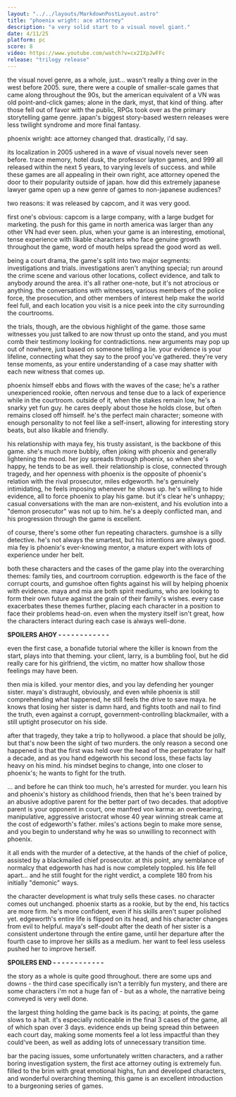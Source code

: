 ```yaml
---
layout: "../../layouts/MarkdownPostLayout.astro"
title: "phoenix wright: ace attorney"
description: "a very solid start to a visual novel giant."
date: 4/11/25
platform: pc
score: 8
video: https://www.youtube.com/watch?v=cx2IXpJwFFc
release: "trilogy release"
---
```

the visual novel genre, as a whole, just... wasn't really a thing over in the west before 2005. sure, there were a couple of smaller-scale games that came along throughout the 90s, but the american equivalent of a VN was old point-and-click games; alone in the dark, myst, that kind of thing. after those fell out of favor with the public, RPGs took over as the primary storytelling game genre. japan's biggest story-based western releases were less twilight syndrome and more final fantasy.

phoenix wright: ace attorney changed that. drastically, i'd say.

its localization in 2005 ushered in a wave of visual novels never seen before. trace memory, hotel dusk, the professor layton games, and 999 all released within the next 5 years, to varying levels of success. and while these games are all appealing in their own right, ace attorney opened the door to their popularity outside of japan. how did this extremely japanese lawyer game open up a new genre of games to non-japanese audiences?

two reasons: it was released by capcom, and it was very good.

first one's obvious: capcom is a large company, with a large budget for marketing. the push for this game in north america was larger than any other VN had ever seen. plus, when your game is an interesting, emotional, tense experience with likable characters who face genuine growth throughout the game, word of mouth helps spread the good word as well.

being a court drama, the game's split into two major segments: investigations and trials. investigations aren't anything special; run around the crime scene and various other locations, collect evidence, and talk to anybody around the area. it's all rather one-note, but it's not atrocious or anything. the conversations with witnesses, various members of the police force, the prosecution, and other members of interest help make the world feel full, and each location you visit is a nice peek into the city surrounding the courtrooms.

the trials, though, are the obvious highlight of the game. those same witnesses you just talked to are now thrust up onto the stand, and you must comb their testimony looking for contradictions. new arguments may pop up out of nowhere, just based on someone telling a lie. your evidence is your lifeline, connecting what they say to the proof you've gathered. they're very tense moments, as your entire understanding of a case may shatter with each new witness that comes up.

phoenix himself ebbs and flows with the waves of the case; he's a rather unexperienced rookie, often nervous and tense due to a lack of experience while in the courtroom. outside of it, when the stakes remain low, he's a snarky yet fun guy. he cares deeply about those he holds close, but often remains closed off himself. he's the perfect main character; someone with enough personality to not feel like a self-insert, allowing for interesting story beats, but also likable and friendly.

his relationship with maya fey, his trusty assistant, is the backbone of this game. she's much more bubbly, often joking with phoenix and generally lightening the mood. her joy spreads through phoenix, so when she's happy, he tends to be as well. their relationship is close, connected through tragedy, and her openness with phoenix is the opposite of phoenix's relation with the rival prosecutor, miles edgeworth. he's genuinely intimidating, he feels imposing whenever he shows up. he's willing to hide evidence, all to force phoenix to play his game. but it's clear he's unhappy; casual conversations with the man are non-existent, and his evolution into a "demon prosecutor" was not up to him. he's a deeply conflicted man, and his progression through the game is excellent.

of course, there's some other fun repeating characters. gumshoe is a silly detective. he's not always the smartest, but his intentions are always good. mia fey is phoenix's ever-knowing mentor, a mature expert with lots of experience under her belt.

both these characters and the cases of the game play into the overarching themes: family ties, and courtroom corruption. edgeworth is the face of the corrupt courts, and gumshoe often fights against his will by helping phoenix with evidence. maya and mia are both spirit mediums, who are looking to form their own future against the grain of their family's wishes. every case exacerbates these themes further, placing each character in a position to face their problems head-on. even when the mystery itself isn't great, how the characters interact during each case is always well-done. 

**SPOILERS AHOY - - - - - - - - - - - -**

even the first case, a bonafide tutorial where the killer is known from the start, plays into that theming. your client, larry, is a bumbling fool, but he did really care for his girlfriend, the victim, no matter how shallow those feelings may have been.

then mia is killed. your mentor dies, and you lay defending her younger sister. maya's distraught, obviously, and even while phoenix is still comprehending what happened, he still feels the drive to save maya. he knows that losing her sister is damn hard, and fights tooth and nail to find the truth, even against a corrupt, government-controlling blackmailer, with a still uptight prosecutor on his side.

after that tragedy, they take a trip to hollywood. a place that should be jolly, but that's now been the sight of two murders. the only reason a second one happened is that the first was held over the head of the perpetrator for half a decade, and as you hand edgeworth his second loss, these facts lay heavy on his mind. his mindset begins to change, into one closer to phoenix's; he wants to fight for the truth.

... and before he can think too much, he's arrested for murder. you learn his and phoenix's history as childhood friends, then that he's been trained by an abusive adoptive parent for the better part of two decades. that adoptive parent is your opponent in court, one manfred von karma: an overbearing, manipulative, aggressive aristocrat whose 40 year winning streak came at the cost of edgeworth's father. miles's actions begin to make more sense, and you begin to understand why he was so unwilling to reconnect with phoenix.

it all ends with the murder of a detective, at the hands of the chief of police, assisted by a blackmailed chief prosecutor. at this point, any semblance of normalcy that edgeworth has had is now completely toppled. his life fell apart... and he still fought for the right verdict, a complete 180 from his initially "demonic" ways.

the character development is what truly sells these cases. no character comes out unchanged. phoenix starts as a rookie, but by the end, his tactics are more firm. he's more confident, even if his skills aren't super polished yet. edgeworth's entire life is flipped on its head, and his character changes from evil to helpful. maya's self-doubt after the death of her sister is a consistent undertone through the entire game, until her departure after the fourth case to improve her skills as a medium. her want to feel less useless pushed her to improve herself.

**SPOILERS END - - - - - - - - - - - -**

the story as a whole is quite good throughout. there are some ups and downs - the third case specifically isn't a terribly fun mystery, and there are some characters i'm not a huge fan of - but as a whole, the narrative being conveyed is very well done.

the largest thing holding the game back is its pacing; at points, the game slows to a halt. it's especially noticeable in the final 3 cases of the game, all of which span over 3 days. evidence ends up being spread thin between each court day, making some moments feel a lot less impactful than they could've been, as well as adding lots of unnecessary transition time.

bar the pacing issues, some unfortunately written characters, and a rather boring investigation system, the first ace attorney outing is extremely fun. filled to the brim with great emotional highs, fun and developed characters, and wonderful overarching theming, this game is an excellent introduction to a burgeoning series of games. 